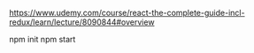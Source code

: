 https://www.udemy.com/course/react-the-complete-guide-incl-redux/learn/lecture/8090844#overview

npm init
npm start
